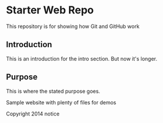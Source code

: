 # Starter Web Repo

This repository is for showing how Git and GitHub work

## Introduction
This is an introduction for the intro section. But now it's longer.

## Purpose
This is where the stated purpose goes.

Sample website with plenty of files for demos

Copyright 2014 notice